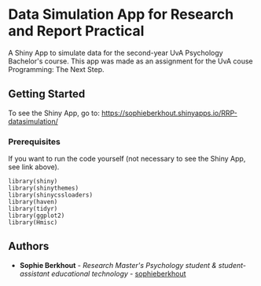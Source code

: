 # Data Simulation App for Research and Report Practical

A Shiny App to simulate data for the second-year UvA Psychology Bachelor's course. This app was made as an assignment for the UvA couse Programming: The Next Step.

## Getting Started

To see the Shiny App, go to: https://sophieberkhout.shinyapps.io/RRP-datasimulation/

### Prerequisites

If you want to run the code yourself (not necessary to see the Shiny App, see link above).

```
library(shiny)
library(shinythemes)
library(shinycssloaders)
library(haven)
library(tidyr)
library(ggplot2)
library(Hmisc)
```
## Authors

* **Sophie Berkhout** - *Research Master's Psychology student & student-assistant educational technology* - [sophieberkhout](https://github.com/sophieberkhout)
